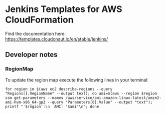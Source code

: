 # Jenkins Templates for AWS CloudFormation

Find the documentation here: https://templates.cloudonaut.io/en/stable/jenkins/

## Developer notes

### RegionMap
To update the region map execute the following lines in your terminal:

```
for region in $(aws ec2 describe-regions --query "Regions[].RegionName" --output text); do ami=$(aws --region $region ssm get-parameters --names /aws/service/ami-amazon-linux-latest/amzn2-ami-hvm-x86_64-gp2 --query "Parameters[0].Value" --output "text"); printf "'$region':\n  AMI: '$ami'\n"; done
```
